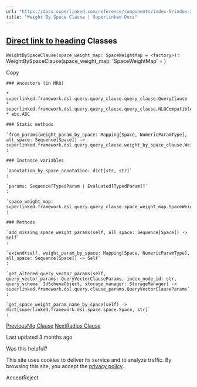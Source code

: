 ```yaml
---
url: "https://docs.superlinked.com/reference/components/index-5/index-2/weight_by_space_clause"
title: "Weight By Space Clause | Superlinked Docs"
---
```


## [Direct link to heading](https://docs.superlinked.com/reference/components/index-5/index-2/weight_by_space_clause\#classes)    Classes

`WeightBySpaceClause(space_weight_map: SpaceWeightMap = <factory>)`
: WeightBySpaceClause(space\_weight\_map: 'SpaceWeightMap' = )

Copy

```inline-grid min-w-full grid-cols-[auto_1fr] [count-reset:line] print:whitespace-pre-wrap
### Ancestors (in MRO)

* superlinked.framework.dsl.query.query_clause.query_clause.QueryClause
* superlinked.framework.dsl.query.query_clause.query_clause.NLQCompatible
* abc.ABC

### Static methods

`from_params(weight_param_by_space: Mapping[Space, NumericParamType], all_space: Sequence[Space]) ‑> superlinked.framework.dsl.query.query_clause.weight_by_space_clause.WeightBySpaceClause`
:

### Instance variables

`annotation_by_space_annotation: dict[str, str]`
:

`params: Sequence[TypedParam | Evaluated[TypedParam]]`
:

`space_weight_map: superlinked.framework.dsl.query.query_clause.space_weight_map.SpaceWeightMap`
:

### Methods

`add_missing_space_weight_params(self, all_space: Sequence[Space]) ‑> Self`
:

`extend(self, weight_param_by_space: Mapping[Space, NumericParamType], all_space: Sequence[Space]) ‑> Self`
:

`get_altered_query_vector_params(self, query_vector_params: QueryVectorClauseParams, index_node_id: str, query_schema: IdSchemaObject, storage_manager: StorageManager) ‑> superlinked.framework.dsl.query.clause_params.QueryVectorClauseParams`
:

`get_space_weight_param_name_by_space(self) ‑> dict[superlinked.framework.dsl.space.space.Space, str]`
:
```

[PreviousNlq Clause](https://docs.superlinked.com/reference/components/index-5/index-2/nlq_clause) [NextRadius Clause](https://docs.superlinked.com/reference/components/index-5/index-2/radius_clause)

Last updated 3 months ago

Was this helpful?

This site uses cookies to deliver its service and to analyze traffic. By browsing this site, you accept the [privacy policy](https://superlinked.com/policies/privacy-policy).

AcceptReject